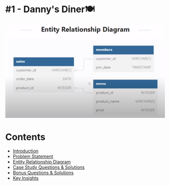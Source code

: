 <h1>#1 - Danny's Diner🍽️</h1>
<img width="500" alt="Coding" src="https://github.com/ShreyasAnalyst/-1---Danny-s-Diner/blob/main/Schema_diagram.png">
<h1>Contents</h1>
<ul>
  <li><a href="#INTRODUCTION">Introduction</a></li>
  <li><a href="#PROBLEM STATEMENT">Problem Statement</a></li>
  <li><a href="#ENTITY RELATIONSHIP DIAGRAM">Entity Relationship Diagram</a></li>
  <li><a href="#CASE STUDY QUESTIONS WITH SOLUTIONS">Case Study Questions & Solutions</a></li>
  <li><a href="#BONUS QUESTIONS WITH SOLUTIONS">Bonus Questions & Solutions</a></li>
  <li><a href="#INSIGHTS FOUND">Key Insights</a></li>
</ul>
